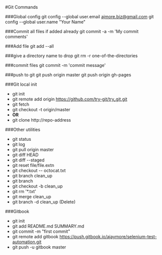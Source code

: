 ---
---
#Git Commands

###Global config
git config --global user.email ajmore.biz@gmail.com
git config --global user.name "Your Name"

###Commit all files if added already
git commit -a -m 'My commit comments'

###Add file
git add --all

###give a directory name to drop
git rm -r one-of-the-directories

###commit files
git commit -m 'commit message'

###push to git
git push origin master
git push origin gh-pages

###Git local init
- git init
- git remote add origin https://github.com/try-git/try_git.git
- git fetch
- git checkout -t origin/master
- **OR**
- git clone http://repo-address

###Other utilities
- git status
- git log
- git pull origin master
- git diff HEAD
- git diff --staged
- git reset file/file.extn
- git checkout -- octocat.txt
- git branch clean_up
- git branch
- git checkout -b clean_up
- git rm '*.txt'
- git merge clean_up
- git branch -d clean_up (Delete)

###Gitbook
- git init
- git add README.md SUMMARY.md
- git commit -m "first commit"
- git remote add gitbook https://push.gitbook.io/ajaymore/selenium-test-automation.git
- git push -u gitbook master